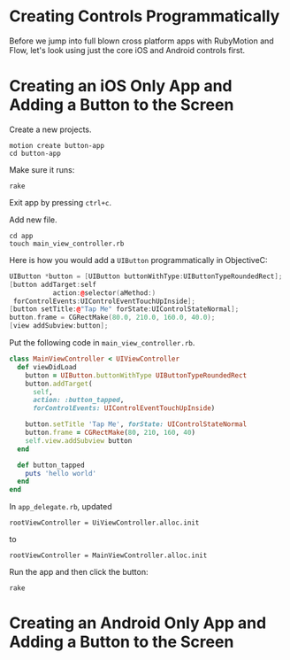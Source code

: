 # Creating Controls Programmatically #

Before we jump into full blown cross platform apps with RubyMotion and
Flow, let's look using just the core iOS and Android controls first.

# Creating an iOS Only App and Adding a Button to the Screen #

Create a new projects.

```
motion create button-app
cd button-app
```

Make sure it runs:

```
rake
```

Exit app by pressing `ctrl+c`.

Add new file.

```
cd app
touch main_view_controller.rb
```

Here is how you would add a `UIButton` programmatically in ObjectiveC:

```cpp
UIButton *button = [UIButton buttonWithType:UIButtonTypeRoundedRect];
[button addTarget:self
           action:@selector(aMethod:)
 forControlEvents:UIControlEventTouchUpInside];
[button setTitle:@"Tap Me" forState:UIControlStateNormal];
button.frame = CGRectMake(80.0, 210.0, 160.0, 40.0);
[view addSubview:button];
```

Put the following code in `main_view_controller.rb`.

```ruby
class MainViewController < UIViewController
  def viewDidLoad
    button = UIButton.buttonWithType UIButtonTypeRoundedRect
    button.addTarget(
      self,
      action: :button_tapped,
      forControlEvents: UIControlEventTouchUpInside)

    button.setTitle 'Tap Me', forState: UIControlStateNormal
    button.frame = CGRectMake(80, 210, 160, 40)
    self.view.addSubview button
  end

  def button_tapped
    puts 'hello world'
  end
end
```

In `app_delegate.rb`, updated

```
rootViewController = UiViewController.alloc.init
```

to

```
rootViewController = MainViewController.alloc.init
```

Run the app and then click the button:

```
rake
```

# Creating an Android Only App and Adding a Button to the Screen #
